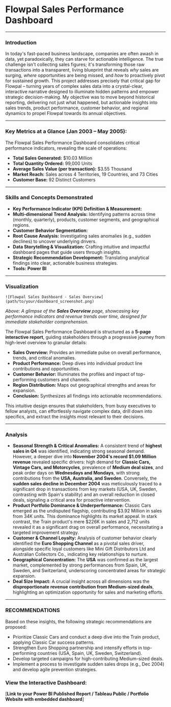 # Flowpal Sales Performance Dashboard
---

### Introduction

In today's fast-paced business landscape, companies are often awash in data, yet paradoxically, they can starve for actionable intelligence. The true challenge isn't collecting sales figures; it's transforming those raw transactions into a transparent, living blueprint that reveals *why* sales are surging, *where* opportunities are being missed, and *how* to proactively pivot for sustained growth. This project addresses precisely that critical gap for Flowpal – turning years of complex sales data into a crystal-clear, interactive narrative designed to illuminate hidden patterns and empower strategic decision-making. My objective was to move beyond historical reporting, delivering not just what happened, but actionable insights into sales trends, product performance, customer behavior, and regional dynamics to propel Flowpal towards its annual objectives.

---

### Key Metrics at a Glance (Jan 2003 – May 2005):

The Flowpal Sales Performance Dashboard consolidates critical performance indicators, revealing the scale of operations:

* **Total Sales Generated:** $10.03 Million
* **Total Quantity Ordered:** 99,000 Units
* **Average Sales Value (per transaction):** $3.55 Thousand
* **Market Reach:** Sales across 4 Territories, 19 Countries, and 73 Cities
* **Customer Base:** 92 Distinct Customers

---

### Skills and Concepts Demonstrated

* **Key Performance Indicator (KPI) Definition & Measurement:**
* **Multi-dimensional Trend Analysis:** Identifying patterns across time (monthly, quarterly), products, customer segments, and geographical regions.
* **Customer Behavior Segmentation:** 
* **Root Cause Analysis:** Investigating sales anomalies (e.g., sudden declines) to uncover underlying drivers.
* **Data Storytelling & Visualization:** Crafting intuitive and impactful dashboard pages that guide users through insights.
* **Strategic Recommendation Development:** Translating analytical findings into clear, actionable business strategies.
* **Tools:** **Power BI** 
---

### Visualization


`![Flowpal Sales Dashboard - Sales Overview](path/to/your/dashboard_screenshot.png)`

*Above: A glimpse of the **Sales Overview** page, showcasing key performance indicators and revenue trends over time, designed for immediate stakeholder comprehension.*

The Flowpal Sales Performance Dashboard is structured as a **5-page interactive report**, guiding stakeholders through a progressive journey from high-level overview to granular details:

* **Sales Overview:** Provides an immediate pulse on overall performance, trends, and critical anomalies.
* **Product Performance:** Deep dives into individual product line contributions and opportunities.
* **Customer Behavior:** Illuminates the profiles and impact of top-performing customers and channels.
* **Region Distribution:** Maps out geographical strengths and areas for expansion.
* **Conclusion:** Synthesizes all findings into actionable recommendations.

This intuitive design ensures that stakeholders, from busy executives to fellow analysts, can effortlessly navigate complex data, drill down into specifics, and extract the insights most relevant to their decisions.

---

### **Analysis**

* **Seasonal Strength & Critical Anomalies:** A consistent trend of **highest sales in Q4** was identified, indicating strong seasonal demand. However, a deeper dive into **November 2004's record $1.09 Million revenue** revealed specific drivers: high demand for **Classic Cars, Vintage Cars, and Motorcycles**, prevalence of **Medium deal sizes**, and peak order days on **Wednesdays and Mondays**, with strong contributions from the **USA, Australia, and Sweden**. Conversely, the **sudden sales decline in December 2004** was meticulously traced to a significant drop in transactions from key markets (USA, UK, Sweden, contrasting with Spain's stability) and an overall reduction in closed deals, signaling a critical area for proactive intervention.
* **Product Portfolio Dominance & Underperformance:** Classic Cars emerged as the undisputed flagship, contributing $3.92 Million in sales from 34K units. This dominance highlights its market appeal. In stark contrast, the Train product's mere $226K in sales and 2,712 units revealed it as a significant drag on overall performance, necessitating a targeted improvement strategy.
* **Customer & Channel Loyalty:** Analysis of customer behavior clearly identified the **Euro Shopping Channel** as a pivotal sales driver, alongside specific loyal customers like Mini Gift Distributors Ltd and Australian Collectors Co., indicating key relationships to nurture.
* **Geographical Concentration:** The **USA** was confirmed as the largest market, complemented by strong performances from Spain, UK, Sweden, and Switzerland, underscoring concentrated areas for strategic expansion.
* **Deal Size Impact:** A crucial insight across all dimensions was the **disproportionate revenue contribution from Medium-sized deals**, highlighting an optimization opportunity for sales and marketing efforts.

---

### **RECOMMENDATIONS**

Based on these insights, the following strategic recommendations are proposed:

* Prioritize Classic Cars and conduct a deep dive into the Train product, applying Classic Car success patterns.
* Strengthen Euro Shopping partnership and intensify efforts in top-performing countries (USA, Spain, UK, Sweden, Switzerland).
* Develop targeted campaigns for high-contributing Medium-sized deals.
* Implement a process to investigate sudden sales drops (e.g., Dec 2004) and develop agile prevention strategies.


### **View the Interactive Dashboard:**

[**Link to your Power BI Published Report / Tableau Public / Portfolio Website with embedded dashboard**]
